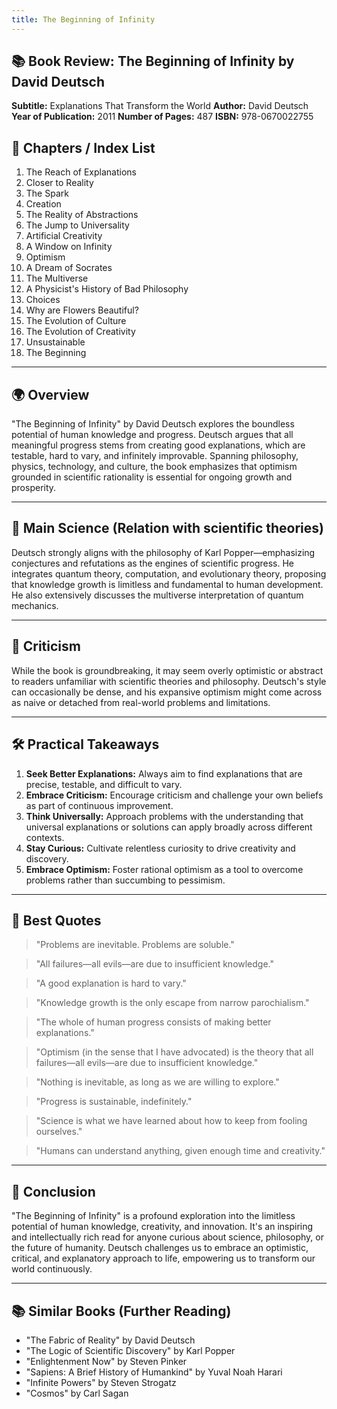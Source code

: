 ```yaml
---
title: The Beginning of Infinity
---
```


## 📚 Book Review: **The Beginning of Infinity** by David Deutsch

**Subtitle:** Explanations That Transform the World
**Author:** David Deutsch
**Year of Publication:** 2011
**Number of Pages:** 487
**ISBN:** 978-0670022755

## 📖 Chapters / Index List

1. The Reach of Explanations
2. Closer to Reality
3. The Spark
4. Creation
5. The Reality of Abstractions
6. The Jump to Universality
7. Artificial Creativity
8. A Window on Infinity
9. Optimism
10. A Dream of Socrates
11. The Multiverse
12. A Physicist's History of Bad Philosophy
13. Choices
14. Why are Flowers Beautiful?
15. The Evolution of Culture
16. The Evolution of Creativity
17. Unsustainable
18. The Beginning

---

## 🌍 Overview

"The Beginning of Infinity" by David Deutsch explores the boundless potential of human knowledge and progress. Deutsch argues that all meaningful progress stems from creating good explanations, which are testable, hard to vary, and infinitely improvable. Spanning philosophy, physics, technology, and culture, the book emphasizes that optimism grounded in scientific rationality is essential for ongoing growth and prosperity.

---

## 🔬 Main Science (Relation with scientific theories)

Deutsch strongly aligns with the philosophy of Karl Popper—emphasizing conjectures and refutations as the engines of scientific progress. He integrates quantum theory, computation, and evolutionary theory, proposing that knowledge growth is limitless and fundamental to human development. He also extensively discusses the multiverse interpretation of quantum mechanics.

---

## 🚩 Criticism

While the book is groundbreaking, it may seem overly optimistic or abstract to readers unfamiliar with scientific theories and philosophy. Deutsch's style can occasionally be dense, and his expansive optimism might come across as naive or detached from real-world problems and limitations.

---

## 🛠 Practical Takeaways

1. **Seek Better Explanations:** Always aim to find explanations that are precise, testable, and difficult to vary.
2. **Embrace Criticism:** Encourage criticism and challenge your own beliefs as part of continuous improvement.
3. **Think Universally:** Approach problems with the understanding that universal explanations or solutions can apply broadly across different contexts.
4. **Stay Curious:** Cultivate relentless curiosity to drive creativity and discovery.
5. **Embrace Optimism:** Foster rational optimism as a tool to overcome problems rather than succumbing to pessimism.

---

## 💬 Best Quotes

> "Problems are inevitable. Problems are soluble."

> "All failures—all evils—are due to insufficient knowledge."

> "A good explanation is hard to vary."

> "Knowledge growth is the only escape from narrow parochialism."

> "The whole of human progress consists of making better explanations."

> "Optimism (in the sense that I have advocated) is the theory that all failures—all evils—are due to insufficient knowledge."

> "Nothing is inevitable, as long as we are willing to explore."

> "Progress is sustainable, indefinitely."

> "Science is what we have learned about how to keep from fooling ourselves."

> "Humans can understand anything, given enough time and creativity."

---

## 🎯 Conclusion

"The Beginning of Infinity" is a profound exploration into the limitless potential of human knowledge, creativity, and innovation. It's an inspiring and intellectually rich read for anyone curious about science, philosophy, or the future of humanity. Deutsch challenges us to embrace an optimistic, critical, and explanatory approach to life, empowering us to transform our world continuously.

---

## 📚 Similar Books (Further Reading)

* "The Fabric of Reality" by David Deutsch
* "The Logic of Scientific Discovery" by Karl Popper
* "Enlightenment Now" by Steven Pinker
* "Sapiens: A Brief History of Humankind" by Yuval Noah Harari
* "Infinite Powers" by Steven Strogatz
* "Cosmos" by Carl Sagan

